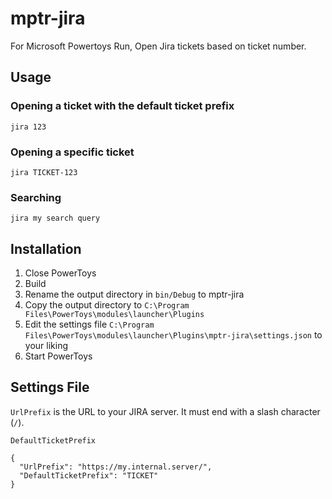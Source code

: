 # mptr-jira

For Microsoft Powertoys Run, Open Jira tickets based on ticket number.

## Usage

### Opening a ticket with the default ticket prefix

`jira 123`

### Opening a specific ticket

`jira TICKET-123`

### Searching

`jira my search query`

## Installation

1. Close PowerToys
2. Build
3. Rename the output directory in `bin/Debug` to mptr-jira
4. Copy the output directory to `C:\Program Files\PowerToys\modules\launcher\Plugins`
5. Edit the settings file `C:\Program Files\PowerToys\modules\launcher\Plugins\mptr-jira\settings.json` to your liking
6. Start PowerToys

## Settings File

`UrlPrefix` is the URL to your JIRA server. It must end with a slash character (`/`).

`DefaultTicketPrefix`

```
{
  "UrlPrefix": "https://my.internal.server/",
  "DefaultTicketPrefix": "TICKET"
}
```
